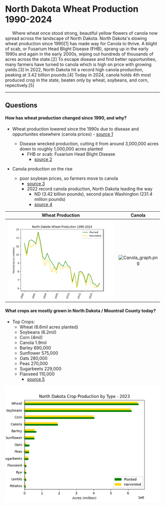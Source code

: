 # North Dakota Wheat Production 1990-2024


$\hspace{15pt}$ Where wheat once stood strong, beautiful yellow flowers of canola now spread across the landscape of North Dakota. North Dakota's slowing wheat production since 1990[1] has made way for Canola to thrive.  A blight of scab, or Fusarium Head Blight Disease (FHB), sprang up in the early 1990s and again in the early 2000s, wiping out hundreds of thousands of acres across the state.[2]  To escape disease and find better opportunities, many farmers have turned to canola which is high on price with growing yields.[3]  In 2022, North Dakota hit a record high canola production, peaking at 3.42 billion pounds.[4] Today in 2024, canola holds 4th most produced crop in the state, beaten only by wheat, soybeans, and corn, repectively.[5]



---


## Questions
#### How has wheat production changed since 1990, and why?
- Wheat production lowered since the 1990s due to disease and oppurtunites elsewhere (canola prices)
			- [source 1](https://www.ndwheat.com/uploads/1/ndallhistwhtacres.pdf)
	- Disease wrecked production, cutting it from around 3,000,000 acres down to roughly 1,000,000 acres planted
		- FHB or scab: Fusarium Head Blight Disease
			- [source 2](https://apsjournals.apsnet.org/doi/pdf/10.1094/PDIS-03-12-0291-FE)

- Canola production on the rise
 	- poor soybean prices, so farmers move to canola
  		- [source 3](https://www.grandforksherald.com/business/2018-a-record-year-for-canola-in-north-dakota)
    	- 2022 record canola production, North Dakota leading the way
        	- ND (3.42 billion pounds), second place Washington (231.4 million pounds)
       		- [source 4](https://www.uscanola.com/news-views/usca-blog/record-u-s-canola-production-in-2022/)

Wheat Production | Canola
:---: | :---:
![ND_wheat_graph.png](/ND_wheat_graph.png "North Dakota Wheat Production 1990-2024") | ![Canola_graph.png](https://www.uscanola.com/wp-content/uploads/2022/11/US-Planted-Harvested-Canola-Acres-1991-2022.png)


#### What crops are mostly grown in North Dakota / Mountrail County today?
- Top Crops:
	- Wheat (6.6mil acres planted)
	- Soybeans (6.2mil)
	- Corn (4mil)
	- Canola 1.9mil
	- Barley 690,000
	- Sunflower 575,000
	- Oats 280,000
	- Peas 270,000
	- Sugarbeets 229,000
	- Flaxseed 110,000
		- [source 5](https://www.nass.usda.gov/Quick_Stats/Ag_Overview/stateOverview.php?state=NORTH%20DAKOTA)

![ND_crop_graph.png](/ND_crop_graph.png "North Dakota Crop Production by Type")





